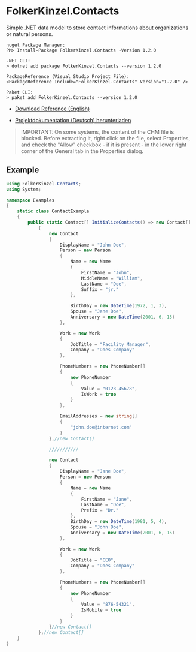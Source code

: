 # FolkerKinzel.Contacts
Simple .NET data model to store contact informations about organizations or natural persons.

```
nuget Package Manager:
PM> Install-Package FolkerKinzel.Contacts -Version 1.2.0

.NET CLI:
> dotnet add package FolkerKinzel.Contacts --version 1.2.0

PackageReference (Visual Studio Project File):
<PackageReference Include="FolkerKinzel.Contacts" Version="1.2.0" />

Paket CLI:
> paket add FolkerKinzel.Contacts --version 1.2.0
```

* [Download Reference (English)](https://github.com/FolkerKinzel/Contacts/blob/master/FolkerKinzel.Contacts.Reference.en/Help/FolkerKinzel.Contacts.en.chm)

* [Projektdokumentation (Deutsch) herunterladen](https://github.com/FolkerKinzel/Contacts/blob/master/FolkerKinzel.Contacts.Doku.de/Help/FolkerKinzel.Contacts.de.chm)

> IMPORTANT: On some systems, the content of the CHM file is blocked. Before extracting it,
>  right click on the file, select Properties, and check the "Allow" checkbox - if it 
> is present - in the lower right corner of the General tab in the Properties dialog.

## Example
```csharp
using FolkerKinzel.Contacts;
using System;

namespace Examples
{
    static class ContactExample
    {
        public static Contact[] InitializeContacts() => new Contact[]
            {
                new Contact
                {
                    DisplayName = "John Doe",
                    Person = new Person
                    {
                        Name = new Name
                        {
                            FirstName = "John",
                            MiddleName = "William",
                            LastName = "Doe",
                            Suffix = "jr."
                        },

                        BirthDay = new DateTime(1972, 1, 3),
                        Spouse = "Jane Doe",
                        Anniversary = new DateTime(2001, 6, 15)
                    },

                    Work = new Work
                    {
                        JobTitle = "Facility Manager",
                        Company = "Does Company"
                    },

                    PhoneNumbers = new PhoneNumber[]
                    {
                        new PhoneNumber
                        {
                            Value = "0123-45678",
                            IsWork = true
                        }
                    },

                    EmailAddresses = new string[]
                    {
                        "john.doe@internet.com"
                    }
                },//new Contact()

                ///////////

                new Contact
                {
                    DisplayName = "Jane Doe",
                    Person = new Person
                    {
                        Name = new Name
                        {
                            FirstName = "Jane",
                            LastName = "Doe",
                            Prefix = "Dr."
                        },
                        BirthDay = new DateTime(1981, 5, 4),
                        Spouse = "John Doe",
                        Anniversary = new DateTime(2001, 6, 15)
                    },

                    Work = new Work
                    {
                        JobTitle = "CEO",
                        Company = "Does Company"
                    },

                    PhoneNumbers = new PhoneNumber[]
                    {
                        new PhoneNumber
                        {
                            Value = "876-54321",
                            IsMobile = true
                        }
                    }
                }//new Contact()
            };//new Contact[]
    }
}

```
